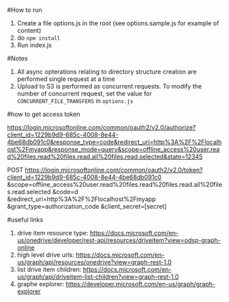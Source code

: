 #How to run

1. Create a file options.js in the root (see options.sample.js for example of content)
2. do `npm install`
3. Run index.js


#Notes
1. All async opterations relating to directory structure creation are performed single request at a time
2. Upload to S3 is performed as concurrent requests. To modify the number of concurrent request, set the value for `CONCURRENT_FILE_TRANSFERS` in `options.js` 





#how to get access token

https://login.microsoftonline.com/common/oauth2/v2.0/authorize?client_id=1229b9d9-685c-4008-8e44-4be68db091c0&response_type=code&redirect_uri=http%3A%2F%2Flocalhost%2Fmyapp&response_mode=query&scope=offline_access%20user.read%20files.read%20files.read.all%20files.read.selected&state=12345



POST 
https://login.microsoftonline.com/common/oauth2/v2.0/token?client_id=1229b9d9-685c-4008-8e44-4be68db091c0
&scope=offline_access%20user.read%20files.read%20files.read.all%20files.read.selected
&code=d
&redirect_uri=http%3A%2F%2Flocalhost%2Fmyapp
&grant_type=authorization_code
&client_secret=[secret]

#useful links


1. drive item resource type: https://docs.microsoft.com/en-us/onedrive/developer/rest-api/resources/driveitem?view=odsp-graph-online
2. high level drive urls: https://docs.microsoft.com/en-us/graph/api/resources/onedrive?view=graph-rest-1.0
3. list drive item children: https://docs.microsoft.com/en-us/graph/api/driveitem-list-children?view=graph-rest-1.0
4. graphe explorer: https://developer.microsoft.com/en-us/graph/graph-explorer

